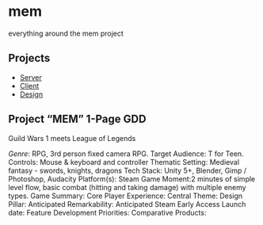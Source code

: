 # mem
everything around the mem project

## Projects
- [Server](server)
- [Client](client)
- [Design](design)


## Project “MEM” 1-Page GDD
Guild Wars 1 meets League of Legends


*Genre*:​ RPG, 3rd person fixed camera RPG.
Target Audience:​ T for Teen.
Controls:​ Mouse & keyboard and controller
Thematic Setting:​ Medieval fantasy - swords, knights, dragons
Tech Stack:​ Unity 5+, Blender, Gimp / Photoshop, Audacity
Platform(s):​ Steam
Game Moment:​ 2 minutes of simple level flow, basic combat (hitting and taking damage)
with multiple enemy types.
Game Summary:
Core Player Experience:
Central Theme:
Design Pillar:
Anticipated Remarkability:
Anticipated Steam Early Access Launch date:
Feature Development Priorities:
Comparative Products:
